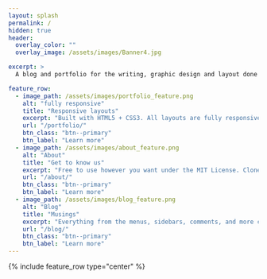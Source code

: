 ```yaml
---
layout: splash
permalink: /
hidden: true
header:
  overlay_color: ""
  overlay_image: /assets/images/Banner4.jpg

excerpt: >
  A blog and portfolio for the writing, graphic design and layout done by Rhymes of Contraband.<br />

feature_row:
  - image_path: /assets/images/portfolio_feature.png
    alt: "fully responsive"
    title: "Responsive layouts"
    excerpt: "Built with HTML5 + CSS3. All layouts are fully responsive with helpers to augment your content."
    url: "/portfolio/"
    btn_class: "btn--primary"
    btn_label: "Learn more"
  - image_path: /assets/images/about_feature.png
    alt: "About"
    title: "Get to know us"
    excerpt: "Free to use however you want under the MIT License. Clone it, fork it, customize it... whatever!"
    url: "/about/"
    btn_class: "btn--primary"
    btn_label: "Learn more"
  - image_path: /assets/images/blog_feature.png
    alt: "Blog"
    title: "Musings"
    excerpt: "Everything from the menus, sidebars, comments, and more can be configured or set with YAML Front Matter."
    url: "/blog/"
    btn_class: "btn--primary"
    btn_label: "Learn more"
---
```


{% include feature_row type="center" %}
